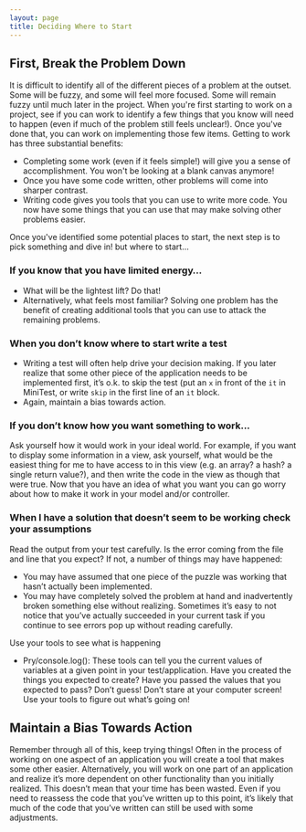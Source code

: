 ```yaml
---
layout: page
title: Deciding Where to Start
---
```


## First, Break the Problem Down

It is difficult to identify all of the different pieces of a problem at the outset. Some will be fuzzy, and some will feel more focused. Some will remain fuzzy until much later in the project. When you're first starting to work on a project, see if you can work to identify a few things that you know will need to happen (even if much of the problem still feels unclear!). Once you've done that, you can work on implementing those few items. Getting to work has three substantial benefits:

* Completing some work (even if it feels simple!) will give you a sense of accomplishment. You won't be looking at a blank canvas anymore!
* Once you have some code written, other problems will come into sharper contrast.
* Writing code gives you tools that you can use to write more code. You now have some things that you can use that may make solving other problems easier.

Once you've identified some potential places to start, the next step is to pick something and dive in! but where to start...

### If you know that you have limited energy…

* What will be the lightest lift? Do that!
* Alternatively, what feels most familiar? Solving one problem has the benefit of creating additional tools that you can use to attack the remaining problems.

### When you don’t know where to start write a test

* Writing a test will often help drive your decision making. If you later realize that some other piece of the application needs to be implemented first, it’s o.k. to skip the test (put an `x` in front of the `it` in MiniTest, or write `skip` in the first line of an `it` block.
* Again, maintain a bias towards action.

### If you don’t know how you want something to work...

Ask yourself how it would work in your ideal world. For example, if you want to display some information in a view, ask yourself, what would be the easiest thing for me to have access to in this view (e.g. an array? a hash? a single return value?), and then write the code in the view as though that were true. Now that you have an idea of what you want you can go worry about how to make it work in your model and/or controller.

### When I have a solution that doesn’t seem to be working check your assumptions

Read the output from your test carefully. Is the error coming from the file and line that you expect? If not, a number of things may have happened:

* You may have assumed that one piece of the puzzle was working that hasn’t actually been implemented.
* You may have completely solved the problem at hand and inadvertently broken something else without realizing. Sometimes it’s easy to not notice that you’ve actually succeeded in your current task if you continue to see errors pop up without reading carefully.

Use your tools to see what is happening

* Pry/console.log(): These tools can tell you the current values of variables at a given point in your test/application. Have you created the things you expected to create? Have you passed the values that you expected to pass? Don’t guess! Don’t stare at your computer screen! Use your tools to figure out what’s going on!

## Maintain a Bias Towards Action

Remember through all of this, keep trying things! Often in the process of working on one aspect of an application you will create a tool that makes some other easier. Alternatively, you will work on one part of an application and realize it’s more dependent on other functionality than you initially realized. This doesn’t mean that your time has been wasted. Even if you need to reassess the code that you’ve written up to this point, it’s likely that much of the code that you’ve written can still be used with some adjustments.
